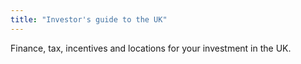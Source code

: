 ```yaml
---
title: "Investor's guide to the UK"
---
```


Finance, tax, incentives and locations  for your investment in the UK.

